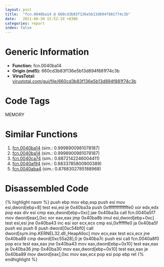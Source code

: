 ```yaml
---
layout: post
title:  "fcn.0040ba14 @ 660cd3b83f136e5b13d894f881f74c3b"
date:   2021-08-30 15:52:19 +0300
categories: report
index: false
---
```


# Generic Information
- **Function:** fcn.0040ba14
- **Origin (md5):** 660cd3b83f136e5b13d894f881f74c3b
- **VirusTotal:** [virustotal.com/gui/file/660cd3b83f136e5b13d894f881f74c3b][virustotal_ref]

# Code Tags
<span class="tag" id="MEMORY">MEMORY</span>


# Similar Functions

1. [fcn.0040ba14][similar_1_ref] (sim.: 0.9998900981078187)
2. [fcn.0040ba14][similar_2_ref] (sim.: 0.9998900981078187)
3. [fcn.0040ca74][similar_3_ref] (sim.: 0.8872142246004411)
4. [fcn.0040af94][similar_4_ref] (sim.: 0.8833785800900389)
5. [fcn.0040aba4][similar_5_ref] (sim.: 0.8768302785188968)


# Disassembled Code

{% highlight nasm %}
push ebp
mov ebp,esp
push esi
mov esi,dword[ebp+8]
test esi,esi
je 0x40ba3a
push 0xffffffffffffffe0
xor edx,edx
pop eax
div esi
cmp eax,dword[ebp+0xc]
jae 0x40ba3a
call fcn.0040a5f7
mov dword[eax],0xc
xor eax,eax
jmp 0x40ba8b
imul esi,dword[ebp+0xc]
test esi,esi
jne 0x40ba43
inc esi
xor ecx,ecx
cmp esi,0xffffffe0
ja 0x40ba5f
push esi
push 8
push dword[0xc54bf0]
call dword[sym.imp.KERNEL32.dll_HeapAlloc]
mov ecx,eax
test ecx,ecx
jne 0x40ba89
cmp dword[0xc55a28],0
je 0x40ba7c
push esi
call fcn.0040a8f0
pop ecx
test eax,eax
jne 0x40ba43
mov eax,dword[ebp+0x10]
test eax,eax
je 0x40ba36
jmp 0x40ba30
mov eax,dword[ebp+0x10]
test eax,eax
je 0x40ba89
mov dword[eax],0xc
mov eax,ecx
pop esi
pop ebp
ret 
{% endhighlight %}


[similar_1_ref]: /report/fcn.0040ba14@05b2df012ca643e48165b13c69ab624a
[similar_2_ref]: /report/fcn.0040ba14@2e698ad2e4533da1e15505044f6a0124
[similar_3_ref]: /report/fcn.0040ca74@2f226b8c6cd8e0f731b233309d01c72c
[similar_4_ref]: /report/fcn.0040af94@513a8bfcd5da1a9aee6dd942ecac565e
[similar_5_ref]: /report/fcn.0040aba4@cf071542c6e6ceb88de8b40c16fc0a1a
[virustotal_ref]: https://www.virustotal.com/gui/file/660cd3b83f136e5b13d894f881f74c3b
